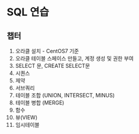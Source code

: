 # SQL 연습

## 챕터
1. 오라클 설치 - CentOS7 기준  
2. 오라클 테이블 스페이스 만들고, 계정 생성  및 권한 부여  
3. SELECT 문, CREATE SELECT문  
4. 시퀀스  
5. 제약  
6. 서브쿼리  
7. 테이블 조합 (UNION, INTERSECT, MINUS)
8. 테이블 병합 (MERGE)  
9. 함수  
10. 뷰(VIEW)  
11. 임시테이블
